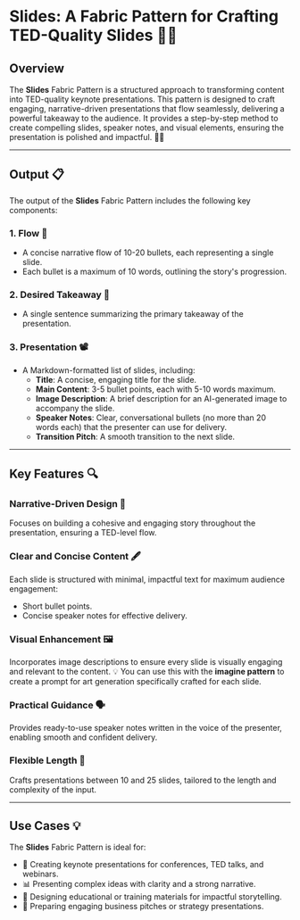 # Slides: A Fabric Pattern for Crafting TED-Quality Slides 🎤✨

## Overview

The **Slides** Fabric Pattern is a structured approach to transforming content into TED-quality keynote presentations. This pattern is designed to craft engaging, narrative-driven presentations that flow seamlessly, delivering a powerful takeaway to the audience. It provides a step-by-step method to create compelling slides, speaker notes, and visual elements, ensuring the presentation is polished and impactful. 🎯📑

---

## Output 📋

The output of the **Slides** Fabric Pattern includes the following key components:

### 1. Flow 🌊
- A concise narrative flow of 10-20 bullets, each representing a single slide.
- Each bullet is a maximum of 10 words, outlining the story's progression.

### 2. Desired Takeaway 🎯
- A single sentence summarizing the primary takeaway of the presentation.

### 3. Presentation 📽️
- A Markdown-formatted list of slides, including:
  - **Title**: A concise, engaging title for the slide.
  - **Main Content**: 3-5 bullet points, each with 5-10 words maximum.
  - **Image Description**: A brief description for an AI-generated image to accompany the slide.
  - **Speaker Notes**: Clear, conversational bullets (no more than 20 words each) that the presenter can use for delivery.
  - **Transition Pitch**: A smooth transition to the next slide.

---

## Key Features 🔍

### Narrative-Driven Design 🎥
Focuses on building a cohesive and engaging story throughout the presentation, ensuring a TED-level flow.

### Clear and Concise Content 🖋️
Each slide is structured with minimal, impactful text for maximum audience engagement:
- Short bullet points.
- Concise speaker notes for effective delivery.

### Visual Enhancement 🖼️
Incorporates image descriptions to ensure every slide is visually engaging and relevant to the content. 💡 You can use this with the **imagine pattern** to create a prompt for art generation specifically crafted for each slide.

### Practical Guidance 🗣️
Provides ready-to-use speaker notes written in the voice of the presenter, enabling smooth and confident delivery.

### Flexible Length 📏
Crafts presentations between 10 and 25 slides, tailored to the length and complexity of the input.

---

## Use Cases 💡

The **Slides** Fabric Pattern is ideal for:

- 🎤 Creating keynote presentations for conferences, TED talks, and webinars.
- 📊 Presenting complex ideas with clarity and a strong narrative.
- 🏫 Designing educational or training materials for impactful storytelling.
- 💼 Preparing engaging business pitches or strategy presentations.